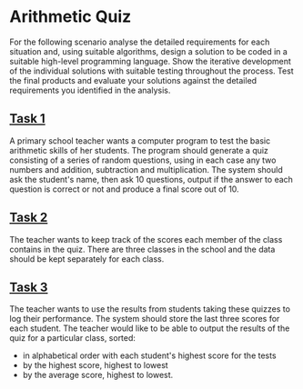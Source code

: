 Arithmetic Quiz
===============
For the following scenario analyse the detailed requirements for each situation
and, using suitable algorithms, design a solution to be coded in a suitable
high-level programming language. Show the iterative development of the
individual solutions with suitable testing throughout the process. Test the
final products and evaluate your solutions against the detailed requirements
you identified in the analysis.

[Task 1](task-1.md)
------
A primary school teacher wants a computer program to test the basic arithmetic
skills of her students. The program should generate a quiz consisting of a
series of random questions, using in each case any two numbers and addition,
subtraction and multiplication. The system should ask the student's name, then
ask 10 questions, output if the answer to each question is correct or not and
produce a final score out of 10.

[Task 2](task-2.md)
------
The teacher wants to keep track of the scores each member of the class contains
in the quiz. There are three classes in the school and the data should be kept
separately for each class.

[Task 3](task-3.md)
------
The teacher wants to use the results from students taking these quizzes to log
their performance. The system should store the last three scores for each
student. The teacher would like to be able to output the results of the quiz
for a particular class, sorted:

- in alphabetical order with each student's highest score for the tests
- by the highest score, highest to lowest
- by the average score, highest to lowest.
